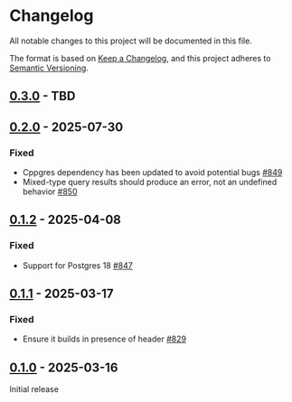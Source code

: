 # Changelog

All notable changes to this project will be documented in this file.

The format is based on [Keep a Changelog](https://keepachangelog.com/en/1.0.0/), and this project adheres
to [Semantic Versioning](https://semver.org/spec/v2.0.0.html).

## [0.3.0] - TBD

## [0.2.0] - 2025-07-30

### Fixed

* Cppgres dependency has been updated to avoid potential bugs [#849](https://github.com/omnigres/omnigres/pull/849)
* Mixed-type query results should produce an error, not an undefined
  behavior [#850](https://github.com/omnigres/omnigres/pull/850)

## [0.1.2] - 2025-04-08

### Fixed

* Support for Postgres 18 [#847](https://github.com/omnigres/omnigres/pull/847)

## [0.1.1] - 2025-03-17

### Fixed

* Ensure it builds in presence of <generator> header [#829](https://github.com/omnigres/omnigres/pull/829)

## [0.1.0] - 2025-03-16

Initial release

[Unreleased]: https://github.com/omnigres/omnigres/commits/next/omni_sqlite

[0.1.0]: [https://github.com/omnigres/omnigres/pull/759]

[0.1.1]: [https://github.com/omnigres/omnigres/pull/829]

[0.1.2]: [https://github.com/omnigres/omnigres/pull/847]

[0.2.0]: [https://github.com/omnigres/omnigres/pull/848]

[0.3.0]: [https://github.com/omnigres/omnigres/pull/911]
